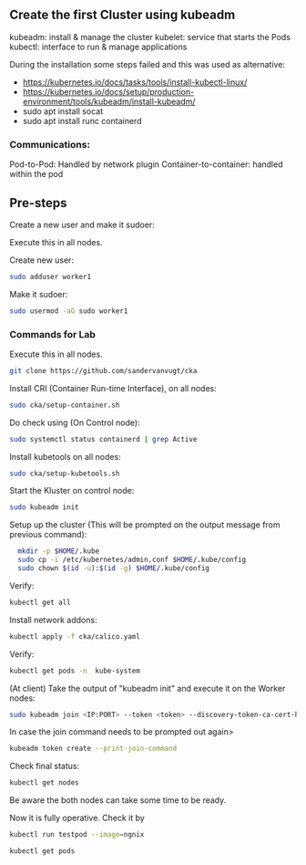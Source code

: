 ## Create the first Cluster using kubeadm


kubeadm: install & manage the cluster
kubelet: service that starts the Pods
kubectl: interface to run & manage applications

During the installation some steps failed and this was used as alternative:
- https://kubernetes.io/docs/tasks/tools/install-kubectl-linux/
- https://kubernetes.io/docs/setup/production-environment/tools/kubeadm/install-kubeadm/
- sudo apt install socat
- sudo apt install runc containerd


### Communications:

Pod-to-Pod: Handled by network plugin
Container-to-container: handled within the pod

## Pre-steps

Create a new user and make it sudoer:

Execute this in all nodes.

Create new user:
```bash
sudo adduser worker1
```
Make it sudoer:
```bash
sudo usermod -aG sudo worker1
```

### Commands for Lab

Execute this in all nodes.
```bash
git clone https://github.com/sandervanvugt/cka
```
Install CRI (Container Run-time Interface), on all nodes:
```bash
sudo cka/setup-container.sh 
```
Do check using (On Control node):

```bash
sudo systemctl status containerd | grep Active
```

Install kubetools on all nodes:
```bash
sudo cka/setup-kubetools.sh 
```

Start the Kluster on control node:

```bash
sudo kubeadm init
```
Setup up the cluster (This will be prompted on the output message from previous command):
```bash
  mkdir -p $HOME/.kube
  sudo cp -i /etc/kubernetes/admin.conf $HOME/.kube/config
  sudo chown $(id -u):$(id -g) $HOME/.kube/config
```

Verify:
```bash
kubectl get all
```

Install network addons:
```bash
kubectl apply -f cka/calico.yaml
```
Verify:
```bash
kubectl get pods -n  kube-system
```


(At client)
Take the output of "kubeadm init" and execute it on the Worker nodes:
```bash
sudo kubeadm join <IP:PORT> --token <token> --discovery-token-ca-cert-hash sha256:key
```

In case the join command needs to be prompted out again>
```bash
kubeadm token create --print-join-command
```

Check final status:
```bash
kubectl get nodes
```
Be aware the both nodes can take some time to be ready.

Now it is fully operative.
Check it by

```bash
kubectl run testpod --image=ngnix
```

```bash
kubectl get pods
```

